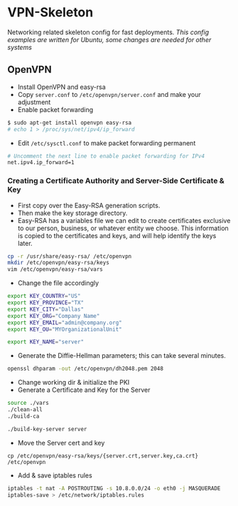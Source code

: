 # VPN-Skeleton
Networking related skeleton config for fast deployments.
_This config examples are written for Ubuntu, some changes are needed for other systems_

## OpenVPN
- Install OpenVPN and easy-rsa
- Copy `server.conf` to `/etc/openvpn/server.conf` and make your adjustment 
- Enable packet forwarding 

```bash
$ sudo apt-get install openvpn easy-rsa
# echo 1 > /proc/sys/net/ipv4/ip_forward
```

- Edit `/etc/sysctl.conf` to make packet forwarding permanent

```bash
# Uncomment the next line to enable packet forwarding for IPv4
net.ipv4.ip_forward=1
```

### Creating a Certificate Authority and Server-Side Certificate & Key
- First copy over the Easy-RSA generation scripts.
- Then make the key storage directory.
- Easy-RSA has a variables file we can edit to create certificates exclusive to 
our person, business, or whatever entity we choose. 
This information is copied to the certificates and keys, and will help identify 
the keys later.

```bash
cp -r /usr/share/easy-rsa/ /etc/openvpn
mkdir /etc/openvpn/easy-rsa/keys
vim /etc/openvpn/easy-rsa/vars
```

- Change the file accordingly

```bash
export KEY_COUNTRY="US"
export KEY_PROVINCE="TX"
export KEY_CITY="Dallas"
export KEY_ORG="Company Name"
export KEY_EMAIL="admin@company.org"
export KEY_OU="MYOrganizationalUnit"

export KEY_NAME="server"
```

- Generate the Diffie-Hellman parameters; this can take several minutes.

```bash
openssl dhparam -out /etc/openvpn/dh2048.pem 2048
```

- Change working dir & initialize the PKI
- Generate a Certificate and Key for the Server

```bash
source ./vars
./clean-all
./build-ca

./build-key-server server
```

- Move the Server cert and key

```
cp /etc/openvpn/easy-rsa/keys/{server.crt,server.key,ca.crt} /etc/openvpn
```

- Add & save iptables rules

```bash
iptables -t nat -A POSTROUTING -s 10.8.0.0/24 -o eth0 -j MASQUERADE
iptables-save > /etc/network/iptables.rules
```